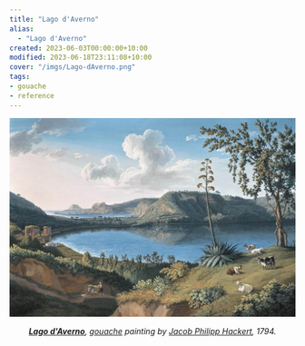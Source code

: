 ```yaml
---
title: "Lago d'Averno"
alias:
  - "Lago d'Averno"
created: 2023-06-03T00:00:00+10:00
modified: 2023-06-18T23:11:08+10:00
cover: "/imgs/Lago-dAverno.png"
tags:
- gouache
- reference
---
```


![Lago d'Averno](imgs/lago-daverno.png)
*<center>**[Lago d'Averno](https://en.wikipedia.org/wiki/Lago_d%27Averno "Lago d'Averno")**, [gouache](notes/gouache) painting by [Jacob Philipp Hackert](https://en.wikipedia.org/wiki/Jacob_Philipp_Hackert "Jacob Philipp Hackert"), 1794.</center>*